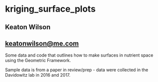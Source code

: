 # kriging_surface_plots
## Keaton Wilson
## keatonwilson@me.com

Some data and code that outlines how to make surfaces in nutrient space using the Geometric Framework. 

Sample data is from a paper in review/prep - data were collected in the Davidowitz lab in 2016 and 2017.
